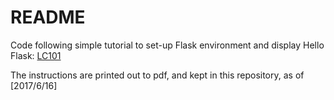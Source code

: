 # README
Code following simple tutorial to set-up Flask environment and display Hello Flask: [LC101](http://education.launchcode.org/web-fundamentals/tutorials/hello-flask/)

The instructions are printed out to pdf, and kept in this repository, as of [2017/6/16]